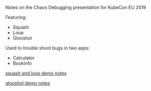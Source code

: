 Notes on the Chaos Debugging presentation for KubeCon EU 2019

Featuring:
- Squash
- Loop
- Glooshot

Used to trouble shoot bugs in two apps:
- Calculator
- Bookinfo

[squash and loop demo notes](squash_loop.md)

[glooshot demo notes](glooshot.md)
